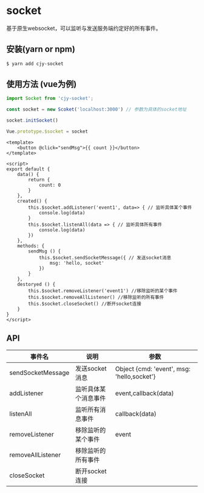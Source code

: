 
# socket

基于原生websocket，可以监听与发送服务端约定好的所有事件。


## 安装(yarn or npm)

```bash
$ yarn add cjy-socket
```

## 使用方法 (vue为例)

```javascript
import Socket from 'cjy-socket';

const socket = new Scoket('localhost:3000') // 参数为具体的socket地址

socket.initSocket()

Vue.prototype.$socket = socket

```

```vue
<template>
    <button @click="sendMsg">{{ count }}</button>
</template>

<script>
export default {
    data() {
        return {
            count: 0
        }
    },
    created() {
        this.$socket.addListener('event1', data=> { // 监听具体某个事件
            console.log(data)
        }
        this.$socket.listenAll(data => { // 监听具体所有事件
            console.log(data)
        })
    },
    methods: {
        sendMsg () {
            this.$socket.sendSocketMessage({ // 发送socket消息
                msg: 'hello, socket'
            })
        }
    },
    destoryed () {
        this.$socket.removeListener('event1') //移除监听的某个事件 
        this.$socket.removeAllListener() //移除监听的所有事件
        this.$socket.closeSocket() //断开socket连接
    }
}
</script>
```



## API
事件名 | 说明 | 参数 |
  -------------------| -------------------------|----|
 sendSocketMessage | 发送socket消息 | Object {cmd: 'event', msg: 'hello,socket'} |
 addListener | 监听具体某个消息事件 | event,callback(data) |
 listenAll | 监听所有消息事件 | callback(data) |
 removeListener | 移除监听的某个事件 | 	event |
 removeAllListener | 移除监听的所有事件
 closeSocket | 断开socket连接
